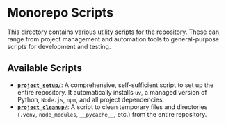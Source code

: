 # Monorepo Scripts

This directory contains various utility scripts for the repository. These can range from project management and automation tools to general-purpose scripts for development and testing.

## Available Scripts

- **[`project_setup/`](./project_setup/)**: A comprehensive, self-sufficient script to set up the entire repository. It automatically installs `uv`, a managed version of Python, `Node.js`, `npm`, and all project dependencies.
- **[`project_cleanup/`](./project_cleanup/)**: A script to clean temporary files and directories (`.venv`, `node_modules`, `__pycache__`, etc.) from the entire repository.

